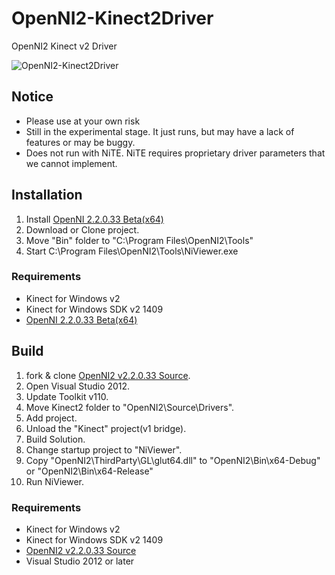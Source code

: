 OpenNI2-Kinect2Driver
=====================

OpenNI2 Kinect v2 Driver

![OpenNI2-Kinect2Driver](https://pbs.twimg.com/media/BazF6FECcAA-P4V.png:large)

## Notice
 
* Please use at your own risk
* Still in the experimental stage. It just runs, but may have a lack of features or may be buggy.
* Does not run with NiTE. NiTE requires proprietary driver parameters that we cannot implement. 


## Installation

1. Install [OpenNI 2.2.0.33 Beta(x64)](http://structure.io/openni)
2. Download or Clone project.
3. Move "Bin" folder to "C:\Program Files\OpenNI2\Tools"
4. Start C:\Program Files\OpenNI2\Tools\NiViewer.exe

### Requirements

 * Kinect for Windows v2
 * Kinect for Windows SDK v2 1409
 * [OpenNI 2.2.0.33 Beta(x64)](http://structure.io/openni)


## Build

1. fork & clone [OpenNI2 v2.2.0.33 Source](https://github.com/occipital/openni2).
2. Open Visual Studio 2012.
3. Update Toolkit v110.
4. Move Kinect2 folder to "OpenNI2\Source\Drivers".
5. Add project.
6. Unload the "Kinect" project(v1 bridge).
7. Build Solution.
8. Change startup project to "NiViewer".
9. Copy "OpenNI2\ThirdParty\GL\glut64.dll" to "OpenNI2\Bin\x64-Debug" or "OpenNI2\Bin\x64-Release"
10. Run NiViewer.


### Requirements

 * Kinect for Windows v2 
 * Kinect for Windows SDK v2 1409
 * [OpenNI2 v2.2.0.33 Source](https://github.com/occipital/openni2)
 * Visual Studio 2012 or later
